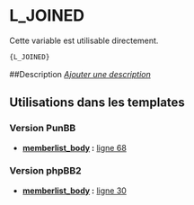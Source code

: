 # L_JOINED


Cette variable est utilisable directement.

```html
{L_JOINED}
```

##Description
[*Ajouter une description*](https://fa-tvars.appspot.com/var/L_JOINED)

## Utilisations dans les templates

### Version PunBB

* __[memberlist_body](../tpl/var/punbb/memberlist_body.md#readme) :__ [ligne 68](../tpl/src/punbb/memberlist_body.tpl#L68)

### Version phpBB2

* __[memberlist_body](../tpl/var/subsilver/memberlist_body.md#readme) :__ [ligne 30](../tpl/src/subsilver/memberlist_body.tpl#L30)